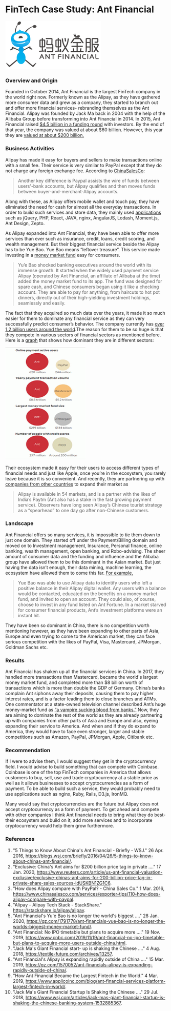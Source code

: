 #                                                                 FinTech Case Study: Ant Financial


![](Ant_Financial_logo.png)

### Overview and Origin
Founded in October 2014, Ant Financial is the largest FinTech company in the world right now. Formerly known as the Alipay, as they have gathered more consumer data and grew as a company, they started to branch out and offer more financial services- rebranding themselves as the Ant Financial. Alipay was founded by Jack Ma back in 2004 with the help of the Alibaba Group before transforming into Ant Financial in 2014. In 2015, Ant Financial raised [$4.5 billion in a funding round](https://blogs.wsj.com/briefly/2016/04/26/5-things-to-know-about-chinas-ant-financial/) with investors. By the end of that year, the company was valued at about $60 billion. However, this year they are [valued at about $200 billion.](https://www.reuters.com/article/us-ant-financial-valuation-exclusive/exclusive-chinas-ant-aims-for-200-billion-price-tag-in-private-share-sales-sources-idUSKBN1ZG1C6)


### Business Activities
Alipay has made it easy for buyers and sellers to make transactions online with a small fee. Their service is very similar to PayPal except that they do not charge any foreign exchange fee. According to [ChinaSalesCo](https://www.chinasalesco.com/services/exporter-tips/110-how-does-alipay-compare-with-paypal):
>Another key difference is Paypal assists the wire of funds between users'-bank accounts, but Alipay qualifies and then moves funds between buyer-and-merchant-Alipay accounts.

Along with these, as Alipay offers mobile wallet and touch pay, they have eliminated the need for cash for almost all the everyday transactions. In order to build such services and store data, they mainly used [applications](https://stackshare.io/alipay/alipay) such as jQuery, PHP, React, JAVA, nginx, AngularJS, Lodash, Moment.js, Ant Design, Zepto.

As Alipay expanded into Ant Financial, they have been able to offer more services than ever such as insurance, credit, loans, credit scoring, and wealth management. But their biggest financial service beside the Alipay has to be Yue Bao. Yue Bao means “leftover treasure”. This service made investing in a [money market fund](https://qz.com/1791778/ant-financials-yue-bao-is-no-longer-the-worlds-biggest-money-market-fund/) easy for consumers. 
>Yu’e Bao shocked banking executives around the world with its immense growth. It started when the widely used payment service Alipay (operated by Ant Financial, an affiliate of Alibaba at the time) added the money market fund to its app. The fund was designed for spare cash, and Chinese consumers began using it like a checking account. They are able to pay for anything, from haircuts to hot pot dinners, directly out of their high-yielding investment holdings, seamlessly and easily. 

The fact that they acquired so much data over the years, it made it so much easier for them to dominate any financial service as they can very successfully predict consumer’s behavior. The company currently has [over 1.2 billion users around the world](https://www.cnbc.com/2019/11/19/ant-financial-no-ipo-timetable-but-plans-to-acquire-more-users-outside-china.html).The reason for them to be so huge is that they compete in various sectors of financial sectors as mentioned before. Here is a [graph](https://textile-future.com/archives/13257) that shows how dominant they are in different sectors:

<img src="screenshot.png" width="250" height="350" alt="">

Their ecosystem made it easy for their users to access different types of financial needs and just like Apple, once you’re in the ecosystem, you rarely leave because it is so convenient. And recently, they are partnering up with [companies from other countries](https://qz.com/1570052/ant-financials-alipay-is-expanding-rapidly-outside-of-china/) to expand their market as 
>Alipay is available in 54 markets, and is a partner with the likes of India’s Paytm (Ant also has
a stake in the fast growing payment service). Observers have long seen Alipay’s Chinese tourist strategy as a “spearhead” to one day go after non-Chinese customers.


### Landscape
Ant Financial offers so many services, it is impossible to tie them down to just one domain. They started off under the Payment/Billing domain and moved on to Investment management, Insurance, Personal finance, online banking, wealth management, open banking, and Robo-advising. The sheer amount of consumer data and the funding and influence and the Alibaba group have allowed them to be this dominant in the Asian market. But just having the data isn’t enough, their data mining, machine learning, the ecosystem have allowed them to come this far. [For example](https://www.applicoinc.com/blog/ant-financial-services-platform-largest-fintech-in-world/), 
> Yue Bao was able to use Alipay data to identify users who left a positive balance in their Alipay digital wallet. Any users with a balance would be contacted, educated on the benefits on a money market fund, and invited to open an account. They could also, of course, choose to invest in any fund listed on Ant Fortune. In a market starved for consumer financial products, Ant’s investment platforms were an instant hit.

They have been so dominant in China, there is no competition worth mentioning however, as they have been expanding to other parts of Asia, Europe and even trying to come to the American market, they can face serious competition with the likes of PayPal, Visa, Mastercard, JPMorgan, Goldman Sachs etc. 

### Results
Ant Financial has shaken up all the financial services in China. In 2017, they handled more transactions than Mastercard, became the world's largest money market fund, and completed more than $8 billion worth of transactions which is more than double the GDP of Germany. China’s banks complain Ant siphons away their deposits, causing them to pay higher interest rates, and is a factor leading them to close branches and ATMs. One commentator at a state-owned television channel described Ant’s huge money-market fund as [“a vampire sucking blood from banks.”](https://www.wsj.com/articles/jack-mas-giant-financial-startup-is-shaking-the-chinese-banking-system-1532885367) Now, they are aiming to dominate the rest of the world as they are already partnering up with companies from other parts of Asia and Europe and also, eyeing expanding their service to America. And when and if they do expand to America, they would have to face even stronger, larger and stable competitions such as Amazon, PayPal, JPMorgan, Apple, Citibank etc. 

### Recommendation
If I were to advise them, I would suggest they get in the cryptocurrency field. I would advise to build something that can compete with Coinbase. Coinbase is one of the top FinTech companies in America that allows customers to buy, sell, use and trade cryptocurrency at a stable price as well as it allows businesses to accept cryptocurrencies as a form of payment. To be able to build such a service, they would probably need to use applications such as nginx, Ruby, Rails, D3.js, IronMQ.


Many would say that cryptocurrencies are the future but Alipay does not accept cryptocurrency as a form of payment. To get ahead and compete with other companies I think Ant financial needs to bring what they do best- their ecosystem and build on it, add more services and to incorporate cryptocurrency would help them grow furthermore. 




### References
1. "5 Things to Know About China's Ant Financial - Briefly - WSJ." 26 Apr. 2016, https://blogs.wsj.com/briefly/2016/04/26/5-things-to-know-about-chinas-ant-financial/.
2. "Exclusive: China's Ant aims for $200 billion price tag in private ...." 17 Jan. 2020, https://www.reuters.com/article/us-ant-financial-valuation-exclusive/exclusive-chinas-ant-aims-for-200-billion-price-tag-in-private-share-sales-sources-idUSKBN1ZG1C6.
3. "How does Alipay compare with PayPal? - China Sales Co." 1 Mar. 2016, https://www.chinasalesco.com/services/exporter-tips/110-how-does-alipay-compare-with-paypal. 
4. "Alipay - Alipay Tech Stack - StackShare." https://stackshare.io/alipay/alipay.
5. "Ant Financial's Yu'e Bao is no longer the world's biggest ...." 28 Jan. 2020, https://qz.com/1791778/ant-financials-yue-bao-is-no-longer-the-worlds-biggest-money-market-fund/. 
6. "Ant Financial: No IPO timetable but plans to acquire more ...." 19 Nov. 2019, https://www.cnbc.com/2019/11/19/ant-financial-no-ipo-timetable-but-plans-to-acquire-more-users-outside-china.html.
7. "Jack Ma's Giant Financial start- up is shaking the Chinese ...." 4 Aug. 2018, https://textile-future.com/archives/13257. 
8. "Ant Financial's Alipay is expanding rapidly outside of China ...." 15 Mar. 2019, https://qz.com/1570052/ant-financials-alipay-is-expanding-rapidly-outside-of-china/.
9. "How Ant Financial Became the Largest Fintech in the World." 4 Mar. 2019, https://www.applicoinc.com/blog/ant-financial-services-platform-largest-fintech-in-world/.
10. "Jack Ma's Giant Financial Startup Is Shaking the Chinese ...." 29 Jul. 2018, https://www.wsj.com/articles/jack-mas-giant-financial-startup-is-shaking-the-chinese-banking-system-1532885367.
